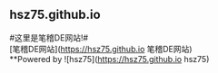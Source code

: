﻿## hsz75.github.io ##
#这里是笔稽DE网站!#
<br>
[笔稽DE网站](https://hsz75.github.io 笔稽DE网站)
<br>
**Powered&nbsp;by&nbsp;![hsz75](https://hsz75.github.io hsz75)